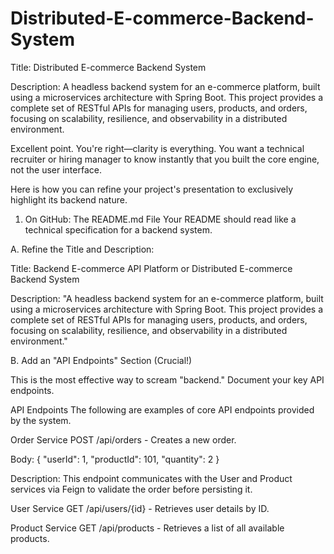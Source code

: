 # Distributed-E-commerce-Backend-System

Title: Distributed E-commerce Backend System

Description: A headless backend system for an e-commerce platform, built using a microservices architecture with Spring Boot. This project provides a complete set of RESTful APIs for managing users, products, and orders, focusing on scalability, resilience, and observability in a distributed environment.

Excellent point. You're right—clarity is everything. You want a technical recruiter or hiring manager to know instantly that you built the core engine, not the user interface.

Here is how you can refine your project's presentation to exclusively highlight its backend nature.

1. On GitHub: The README.md File
Your README should read like a technical specification for a backend system.

A. Refine the Title and Description:

Title: Backend E-commerce API Platform or Distributed E-commerce Backend System

Description: "A headless backend system for an e-commerce platform, built using a microservices architecture with Spring Boot. This project provides a complete set of RESTful APIs for managing users, products, and orders, focusing on scalability, resilience, and observability in a distributed environment."

B. Add an "API Endpoints" Section (Crucial!)

This is the most effective way to scream "backend." Document your key API endpoints.

API Endpoints
The following are examples of core API endpoints provided by the system.

Order Service
POST /api/orders - Creates a new order.

Body: { "userId": 1, "productId": 101, "quantity": 2 }

Description: This endpoint communicates with the User and Product services via Feign to validate the order before persisting it.

User Service
GET /api/users/{id} - Retrieves user details by ID.

Product Service
GET /api/products - Retrieves a list of all available products.

